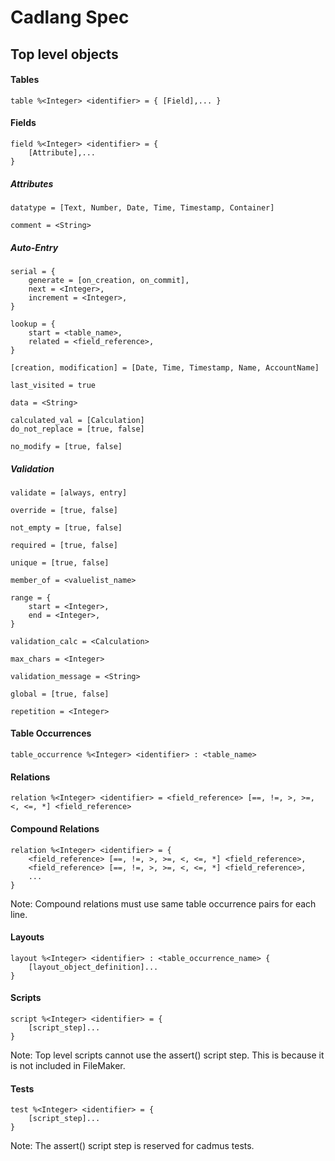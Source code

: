 # Cadlang Spec

## Top level objects

#### Tables
``` 
table %<Integer> <identifier> = { [Field],... }
``` 

#### Fields
```
field %<Integer> <identifier> = {
    [Attribute],...
}
```

##### Attributes
```
datatype = [Text, Number, Date, Time, Timestamp, Container]
```
```
comment = <String>
```
##### Auto-Entry
```
serial = {
    generate = [on_creation, on_commit],
    next = <Integer>,
    increment = <Integer>,
}
```
```
lookup = {
    start = <table_name>,
    related = <field_reference>,
}
```
```
[creation, modification] = [Date, Time, Timestamp, Name, AccountName]
```
```
last_visited = true
```
```
data = <String>
```
```
calculated_val = [Calculation]
do_not_replace = [true, false]
```
```
no_modify = [true, false]
```

##### Validation
```
validate = [always, entry]
```
```
override = [true, false]
```
```
not_empty = [true, false]
```
```
required = [true, false]
```
```
unique = [true, false]
```
```
member_of = <valuelist_name>
```
```
range = {
    start = <Integer>,
    end = <Integer>,
}
```
```
validation_calc = <Calculation>
```
```
max_chars = <Integer>
```
```
validation_message = <String>
```
```
global = [true, false]
```
```
repetition = <Integer>
```

#### Table Occurrences
```
table_occurrence %<Integer> <identifier> : <table_name>
```

#### Relations
```
relation %<Integer> <identifier> = <field_reference> [==, !=, >, >=, <, <=, *] <field_reference>
```

#### Compound Relations
```
relation %<Integer> <identifier> = { 
    <field_reference> [==, !=, >, >=, <, <=, *] <field_reference>,
    <field_reference> [==, !=, >, >=, <, <=, *] <field_reference>,
    ...
}
```
Note: Compound relations must use same table occurrence pairs for each line.

#### Layouts

```
layout %<Integer> <identifier> : <table_occurrence_name> {
    [layout_object_definition]...
}
```
#### Scripts

```
script %<Integer> <identifier> = {
    [script_step]...
}
```

Note: Top level scripts cannot use the assert() script step. This is because it is not included in FileMaker.

#### Tests
```
test %<Integer> <identifier> = {
    [script_step]...
}
```

Note: The assert() script step is reserved for cadmus tests.
